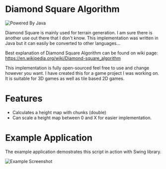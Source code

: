 # Diamond Square Algorithm
![Powered By Java](http://tekeye.uk/programming/images/java_powered.png)

Diamond Square is mainly used for terrain generation. I am sure there is another use out there that I don't know. This implementation was written in Java but it can easily be converted to other languages...

Best explanation of Diamond Square Algorithm can be found on wiki page:
https://en.wikipedia.org/wiki/Diamond-square_algorithm

This implementation is fully open-sourced feel free to use and change however you want. I have created this for a game project I was working on. It is suitable for 3D games as well as tile based 2D games.

# Features
- Calculates a height map with chunks (double) 
- Can scale a height map between 0 and X for easier implementation.

# Example Application
The example application demostrates this script in action with Swing library.

![Example Screenshot](https://image.prntscr.com/image/YNZpHi1vQ1eRlwXCnKyCFg.png)
